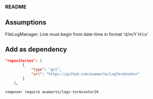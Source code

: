 ### README

## Assumptions

FileLogManager: Line must begin from date-time in format 'd/m/Y H:i:s'

## Add as dependency

```json
"repositories": [
        {
            "type": "git",
            "url": "https://github.com/auamarto/LogTerminator"
        }
    ],
```

```
composer require auamarto/logs-terminator2k
```
